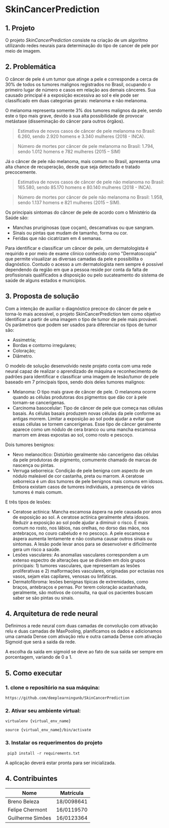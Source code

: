 # SkinCancerPrediction

## 1. Projeto

O projeto _SkinCancerPrediction_ consiste na criação de um algoritmo utilizando redes neurais para determinação do tipo de cancer de pele por meio de imagem.

## 2. Problemática

O câncer de pele é um tumor que atinge a pele e corresponde a cerca de 30% de todos os tumores malignos registrados no Brasil, ocupando o primeiro lugar de número e casos em relação aos demais cânceres. Sua causado principal é a exposição excessiva ao sol e ele pode ser classificado em duas categorias gerais: melanoma e não melanoma.

O melanoma representa somente 3% dos tumores malignos da pele, sendo este o tipo mais grave, devido à sua alta possibilidade de provocar metástase (disseminação do câncer para outros órgãos).

> Estimativa de novos casos de câncer de pele melanoma no Brasil: 6.260, sendo 2.920 homens e 3.340 mulheres (2018 - INCA).

> Número de mortes por câncer de pele melanoma no Brasil: 1.794, sendo 1.012 homens e 782 mulheres (2015 – SIM)

Já o câncer de pele não melanoma, mais comum no Brasil, apresenta uma alta chance de recuperação, desde que seja detectado e tratado precocemente.

> Estimativa de novos casos de câncer de pele não melanoma no Brasil: 165.580, sendo 85.170 homens e 80.140 mulheres (2018 - INCA).

> Número de mortes por câncer de pele não melanoma no Brasil: 1.958, sendo 1.137 homens e 821 mulheres (2015 – SIM).

Os principais sintomas do câncer de pele de acordo com o Ministério da Saúde são:
- Manchas pruriginosas (que coçam), descamativas ou que sangram.
- Sinais ou pintas que mudam de tamanho, forma ou cor.
- Feridas que não cicatrizam em 4 semanas.

Para identificar e classificar um câncer de pele, um dermatologista é requirido e por meio de exame clínico conhecido como "Dermatoscopia" que permite visualizar as diversas camadas da pele e possibilita o diagnóstico. Contudo o acesso a um dermatologista nem sempre é possível dependendo da região em que a pessoa reside por conta da falta de profissionais qualificados a disposição ou pelo sucateamento do sistema de saúde de alguns estados e municípios.

## 3. Proposta de solução

Com a intenção de auxiliar o diagnóstico precoce do câncer de pele e torna-lo mais acessível, o projeto SkinCancerPrediction tem como objetivo identificar a partir de uma imagem o tipo de tumor de pele mais provável. Os parâmetros que podem ser usados para diferenciar os tipos de tumor são:
- Assimetria;
- Bordas e contorno irregulares;
- Coloração;
- Diâmetro.

O modelo de solução desenvolvido neste projeto conta com uma rede neural capaz de realizar o aprendizado de máquina e reconhecimento de padrões para identificar e classificar uma imagem de lesão/tumor de pele baseado em 7 principais tipos, sendo dois deles tumores malignos:
- Melanoma: O tipo mais grave de câncer de pele. O melanoma ocorre quando as células produtoras dos pigmentos que dão cor à pele tornam-se cancerígenas.
-  Carcinoma basocelular: Tipo de câncer de pele que começa nas células basais.
As células basais produzem novas células da pele conforme as antigas morrem. Limitar a exposição ao sol pode ajudar a evitar que essas células se tornem cancerígenas.
Esse tipo de câncer geralmente aparece como um nódulo de cera branco ou uma mancha escamosa marrom em áreas expostas ao sol, como rosto e pescoço.

Dois tumores benignos:
- Nevo melanocítico: Distúrbio geralmente não cancerígeno das células da pele produtoras de pigmento, comumente chamado de marcas de nascença ou pintas.
- Verruga seborreica: Condição de pele benigna com aspecto de um nódulo maleável de cor castanha, preta ou marrom.
A ceratose seborreica é um dos tumores de pele benignos mais comuns em idosos. Embora existam casos de tumores individuais, a presença de vários tumores é mais comum.

E três tipos de lesões:
-  Ceratose actínica: Mancha escamosa áspera na pele causada por anos de exposição ao sol.
A ceratose actínica geralmente afeta idosos. Reduzir a exposição ao sol pode ajudar a diminuir o risco.
É mais comum no rosto, nos lábios, nas orelhas, no dorso das mãos, nos antebraços, no couro cabeludo e no pescoço. A pele escamosa e áspera aumenta lentamente e não costuma causar outros sinais ou sintomas. A lesão pode levar anos para se desenvolver e dificilmente gera um risco a saúde.
-  Lesões vasculares: As anomalias vasculares correspondem a um extenso espectro de alterações que se dividem em dois grupos principais: 1) tumores vasculares, que representam as lesões proliferativas e 2) malformações vasculares, originadas por ectasias nos vasos, sejam elas capilares, venosas ou linfáticas.
-  Dermatofibroma: lesões benignas típicas de extremidades, como braços, antebraços e pernas. Por terem coloração acastanhada, geralmente, são motivos de consulta, na qual os pacientes buscam saber se são pintas ou sinais.

## 4. Arquitetura de rede neural

Definimos a rede neural com duas camadas de convolução com ativação relu e duas camadas de MaxPooling, planificamos os dados e adicionamos uma camada Dense com ativação relu e outra camada Dense com ativação Sigmoid que será a saida da rede.

A escolha da saida em sigmoid se deve ao fato de sua saída ser sempre em porcentagem, variando de 0 a 1.

## 5. Como executar

### 1. clone o repositório na sua máquina:
```https://github.com/deeplearningunb/SkinCancerPrediction``` 

### 2. Ativar seu ambiente virtual:
```virtualenv {virtual_env_name}```

```source {virtual_env_name}/bin/activate```

### 3. Instalar os requerimentos do projeto
``` pip3 install -r requirements.txt```

A aplicação deverá estar pronta para ser inicializada.

## 4. Contribuintes

| Nome | Matrícula |
| ------ | ------ |
| Breno Beleza | 18/0098641 |
| Felipe Chermont | 16/0119570 |
| Guilherme Simões | 16/0123364 |
